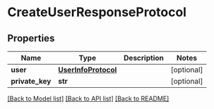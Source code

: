 # CreateUserResponseProtocol

## Properties
Name | Type | Description | Notes
------------ | ------------- | ------------- | -------------
**user** | [**UserInfoProtocol**](UserInfoProtocol.md) |  | [optional] 
**private_key** | **str** |  | [optional] 

[[Back to Model list]](../README.md#documentation-for-models) [[Back to API list]](../README.md#documentation-for-api-endpoints) [[Back to README]](../README.md)


